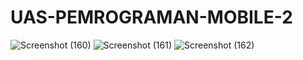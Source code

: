 # UAS-PEMROGRAMAN-MOBILE-2

![Screenshot (160)](https://github.com/RoanaRonald/UAS-PEMROGRAMAN-MOBILE-2/assets/116280167/0a7caf59-83fc-4e86-8f7f-ecca87b87ec5)
![Screenshot (161)](https://github.com/RoanaRonald/UAS-PEMROGRAMAN-MOBILE-2/assets/116280167/92f306f7-71f3-4e62-aaa0-9c6ff251ef1d)
![Screenshot (162)](https://github.com/RoanaRonald/UAS-PEMROGRAMAN-MOBILE-2/assets/116280167/15271d66-1782-4374-930c-c6ec65d0f9e8)
